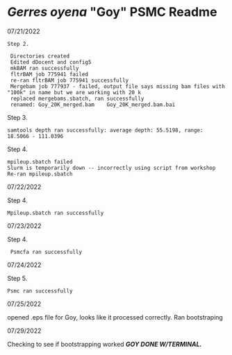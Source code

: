 # <i>Gerres oyena</i> "Goy" PSMC Readme

07/21/2022
    
    Step 2.
    
     Directories created
     Edited dDocent and config5
     mkBAM ran successfully
     fltrBAM job 775941 failed
     re-ran fltrBAM job 775941 successfully
     Mergebam job 777937 - failed, output file says missing bam files with "100k" in name but we are working with 20 k
     replaced mergebams.sbatch, ran successfully
     renamed: Goy_20K_merged.bam	Goy_20K_merged.bam.bai
     
  Step 3.
    
    samtools depth ran successfully: average depth: 55.5198, range:  18.5066 - 111.0396
    
  Step 4.
  
    mpileup.sbatch failed
    Slurm is temporarily down -- incorrectly using script from workshop 
    Re-ran mpileup.sbatch

07/22/2022

  Step 4.

    Mpileup.sbatch ran successfully
    
07/23/2022

  Step 4. 
    
     Psmcfa ran successfully

07/24/2022

  Step 5.
  
    Psmc ran successfully

07/25/2022

opened .eps file for Goy, looks like it processed correctly.
Ran bootstraping


07/29/2022

Checking to see if bootstrapping worked
***GOY DONE W/TERMINAL.***


